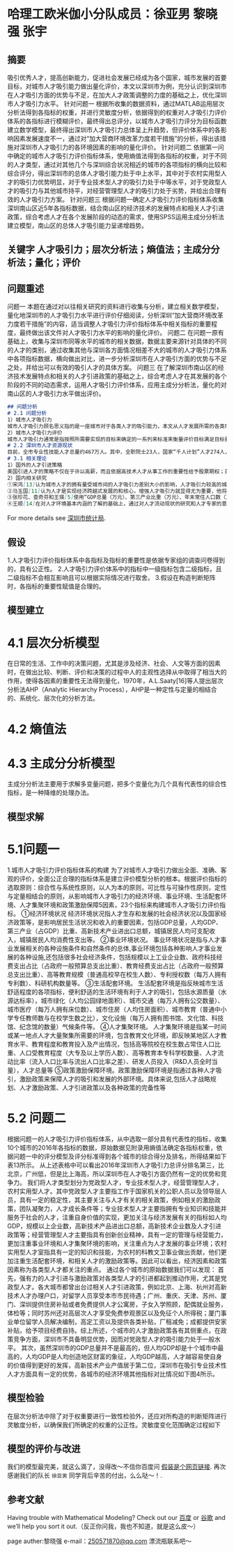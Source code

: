 # 哈理工欧米伽小分队成员：徐亚男 黎晓强 张宇

## 摘要

吸引优秀人才，提高创新能力，促进社会发展已经成为各个国家，城市发展的首要目标，对城市人才吸引能力做出量化评价，本文以深圳市为例，充分认识到深圳市在人才吸引方面的优势与不足，在加大人才政策调整的力度的基础之上，优化深圳市人才吸引力水平。
针对问题一 根据所收集的数据资料，通过MATLAB运用层次分析法得到各指标的权重，并进行灵敏度分析，依据得到的权重对人才吸引力评价体系的各指标进行模糊评价，最终得出总评分，以城市人才吸引力评分为目标函数建立数学模型，最终得出深圳市人才吸引力总体呈上升趋势，但评价体系中的各影响因素发展速度不一，通过对“加大营商环境改革力度若干措施”的分析，得出该措施对深圳市人才吸引力的各环境因素的影响的量化评价。
针对问题二 依据第一问中确定的城市人才吸引力评价指标体系，使用熵值法得到各指标的权重，对于不同的人才类型，通过对其他几个与深圳综合状况相近的城市的各项指标的横向比较和综合评分，得出深圳市的总体人才吸引能力处于中上水平，其中对于农村实用型人才的吸引力优势明显，对于专业技术型人才的吸引力处于中等水平，对于党政型人才的吸引力与其他城市持平，对经营管理型人才的吸引力处于劣势，并给出合理有效的人才吸引力方案。
针对问题三 根据问题一确定人才吸引力评价指标体系收集深圳南山区近5年各指标数据，结合南山区的经济技术的发展特点和相关人才引进政策，综合考虑人才在各个发展阶段的动态的需求，使用SPSS运用主成分分析法建立模型，南山区的总体人才吸引能力呈递增趋势。

## 关键字 人才吸引力；层次分析法；熵值法；主成分分析法；量化；评价

## 问题重述

问题一 本题在通过对以往相关研究的资料进行收集与分析，建立相关数学模型，量化地深圳市的人才吸引力水平进行评价仔细阅读，分析深圳“加大营商环境改革力度若干措施”的内容，适当调整人才吸引力评价指标体系中相关指标的重要程度，最终做出该文件对人才吸引力水平的影响的量化评价。
问题二 在问题一原有基础上，收集与深圳市同等水平的城市的相关数据，数据主要来源针对具体的不同的人才的类别，通过收集其他与深圳各方面情况相差不大的城市的人才吸引力体系中各项指标数据，横向做出对比，进一步分析深圳市在人才吸引方面的优势与不足之处，并给出可以有效的吸引人才的具体方案。
问题三 在了解深圳市南山区的经济技术发展特点和相关的人才引进政策的基础之上，综合考虑人才在其发展的各个阶段的不同的动态需求，运用人才吸引力评价体系，应用主成分分析法，量化的对南山区的人才吸引力水平做出评价。

```markdown
## 问题分析
# 2.1 问题分析
1）城市人才吸引力
城市人才吸引力顾名思义指的是一座城市对于各类人才的吸引能力，本文从人才发展所需的各类环境出发来说明深圳市对人才的吸引力水平，其中主要包含经济环境、事业环境，生活配套环境，人才集聚环境和政策激励环境等五个方面。因此，本文所定义的城市人才吸引力就是影响人才发展的各种因素对城市人才吸引力的影响。
2）城市人才吸引力评价
城市人才吸引力通常是指按照所需要实现的目标来确定的一系列来标准来衡量评价目标满足目标要求的程度。城市人才吸引力评价则需要建立一套完整的指标体系，并以此作为评价标准对影响人才吸引力的各个因素进行评价，指出其存在的问题，对人引进策略起到警示作用，同时为增强城市人才吸引力和人才引进策略的制定起到一定的指导作用。
# 2.2 深圳市人才资源现状
目前，全市专业性技能人才总量约467万人。其中，全职院士23人，国家“千人计划”人才274人，享受国务院特殊津贴专家531人，广东省“珠江人才计划”领军人才32人，南粤杰出人才12人，累计认定海内外高层次人才9134人。仅2016年以来新引进全职院士11名；新增国家“千人计划”人才74名，同比上年增长95%；国内高层次人才从2009年的1335人，增加到目前的 6592人，增长4.9倍；海外高层次人才2542人。
# 3.1 相关理论
1）国外的人才引进策略
美国引进人才的策略不仅在于许以高薪，而且依据高技术人才从事工作的重要性给予股票期权；英国引进人才的策略是发布国家科技发展白皮书，来建立对高级人才的招聘计划，重金聘请顶级人才；日本引进人才策略则是提出了第三次出入境管理基本计划和“在留卡”措施。
2）国内相关研究
①宋鸿[13]认为城市人才的拥有量受城市间的人才吸引力差别大小的影响，人才吸引力较高的城市在吸引人才方面拥有优势，人才吸引力较低的城市则面临人才的快速流失。通过对城市人才吸引力的量化评价，明确了我国城市间存在的人才吸引力差异，其中他所选取的指标主要集中在宏观经济方面。
②马玉国[11]认为人才是实现经济跨越式发展的和核心，增强人才吸引力就显得尤为重要，他将影响人才吸引力的各类因素总结为：人才集聚环境、经济环境、文化环境、政治环境、生活环境、自然环境，并对它们的重要性进行排序，以西部地区为例说明其关于提高人才吸引力的政策性建议。
③张珍花、查奇芬和王瑛[5]使用“GDP总量（万元）、第三产业比重（万元）、年末常住人口数（万人）、教育投入比重（%）、科研投入比重（%）、城市绿化（平方米/人）、污水处理率（%）、每万人拥有病床数（人）、人均使用面积（平方米/人）、城镇居民人均可支配收入（元）”10个指标构建城市人才吸引力评价体系，对上海、杭州、厦门等13个城市的人才吸引力做出量化评价，发现经济环境、生活环境、人才成长和发展环境等是吸引人才的必要条件。
④王顺[14]在对人才环境基本内涵的了解的基础上，通过对人才流动现状的研究和人才专家的意见，尽可能量化的将人才环境划分为：人才集聚环境、经济环境、文化环境、社会环境、生存环境和自然环境等6个子目标，在各个子目标下共设立32个评价指标，建立更加全面的城市人才环境评价模型，并以广州上海、深圳三个主要城市为例，对城市人才发展环境进行了综合评价。
```
For more details see [深圳市统计局](https://http://www.sztj.gov.cn).

## 假设
1.人才吸引力评价指标体系中各指标及指标的重要性是依据专家组的调查问卷得到的，具有公正性。
2.人才吸引力评价体系中的指标中一级指标包含二级指标，且二级指标不会相互影响且可以根据实际情况进行取舍。
3.假设在构造判断矩阵时，各指标的重要性赋值是合理的。

## 模型建立
# 4.1 层次分析模型
在日常的生活、工作中的决策问题，尤其是涉及经济、社会、人文等方面的因素时，在做出比较、判断、评价和决策的过程中人的主观性选择从中取得了相当大的作用，使得各因素的重要性无法得到量化，1970年，A.L.Saaty[16]等人提出层次分析法AHP（Analytic Hierarchy Process），AHP是一种定性与定量的相结合的、系统化、层次化的分析方法。
# 4.2 熵值法
# 4.3 主成分分析模型
主成分分析法主要用于求解多变量问题，把多个变量化为几个具有代表性的综合性指标，是一种降维的处理办法。
## 模型求解
# 5.1问题一
1.城市人才吸引力评价指标体系的构建
为了对城市人才吸引力做出全面、准确、客观的评价，全面公正合理的指标体系是建立评价模型分析的根本。根据评价指标的选取原则：综合性与系统性原则，以人为本的原则，可比性与可操作性原则，定性与定量相结合的原则，从影响城市人才吸引力的经济环境、事业环境、生活配套环境、人才集聚环境和政策激励保障5因素，23个指标来构建城市人才吸引力评价指标。
①经济环境状况
经济环境状况指人才生存和发展的社会经济状况以及国家经济政策等，是影响居民生活状况和收入的重要因素，包括GDP总量，人均GDP、第三产业（占GDP）比重、高新技术产业进出口总额，城镇居民人均可支配收入，城镇居民人均消费性支出等。
②事业环境状况。
事业环境状况是指与人才事业发展相关的各种设施条件和自然条件的总体,事业环境包括各种影响人才事业发展的各种设施,还包括很多社会经济条件，包括规模以上工业企业数、政府科技经费支出占比（占政府一般预算总支出比重）、教育经费支出占比（占政府一般预算总支出比重）、高等教育规模（普通高校早在校生人数）、专利授权数（每万人拥有专利数）、科研机构数量等。
③生活配套环境。
生活配套环境是指反映城市生活舒适程度的各项指标，便利舒适的生活环境有利于人才的吸引，包括水源质量（水源达标率），城市绿化（人均公园绿地面积）、城市交通（每万人拥有公交数量）、城市医疗（每万人拥有床位数）、城市住房（人均住房面积）、城市教育（普通中小学专任教师数与在校学生数之比），文化设施（每万人拥有图书馆、文化馆、科技馆、纪念馆的数量）气候条件等。
④人才集聚环境。
人才集聚环境是指某一时间或某一地点人才大量聚集所需要的环境，包含教育文化环境，即反映某地区人才教育水平、教育程度和教育投入及产出情况，包括高等院校在校生数占常住人口比重、人口受教育程度（大专及以上学历人数）、高等教育本专科学校数量、人才流动比率（流入人口比率与流出人口比率之差）、研发人员投入（R&D人员全时当量），人才总量等
⑤政策激励保障环境。政策激励保障环境是指通过各种人才吸引，激励政策来保障人才的吸引和发展的外部环境。具体来说,包括人才战略规划、人才激励政策、人才引进政策以及各种政策的完备性等
# 5.2 问题二
根据问题一的人才吸引力评价指标体系，从中选取一部分具有代表性的指标，收集10个城市的2016年各指标的数据，原始数据见附录用熵值法确定各指标权重，依据问题一中的评分模型及评分标准得到各个城市的综合得分及排名，所得结果如下表13所示。
从上述表格中可以看出2016年深圳市人才吸引力总评分排名第三，比北京，广州低，但是比上海高，所以深圳市在人才吸引方面仍然有一定的优势和竞争力。
我们将人才类型划分为党政型人才，专业技术型人才，经营管理型人才，农村实用型人才。其中党政型人才主要指工作于国家机关的公职人员以及领导层人员，具有一定的稳定性，其主要关注与人才有关的相关政策，例如相关的激励政策，团队凝聚力，人才成长条件等；专业技术型人才主要指拥有专业知识和技能并服务于社会的人才，注重自身价值的实现，更加关注与经济发展有关的指标如人均GDP，规模以上企业数，高新技术产品进出口总额，高新技术企业数及人才引进政策等；经营管理型人才主要指具有创新创业精神，具有一定的管理与经营能力，更加注重事业环境和人才集聚环境的影响，关注重点为人才发展的事业环境；农村实用型人才室指具有一定的知识和技能，为农村的科教文卫事业做出贡献，他们更加注重生活配套环境，和相关人才的激励政策等。因此可以看出，经济因素和政策因素称为各类型人才都关注的重点。
通过各个城市的原始数据我们可以发现：
首先，强有力的人才引进与激励政策对各类型人才的引进都起到推动作用，尤其是党政型人才。各大城市都曾出台过相关人才引进政策，例如北京、上海、杭州对高新技术人才办理户口，对留学人员享受本市市民待遇；广州、重庆、天津、苏州、厦门、深圳提供住房补贴或者免费提供人才公寓房，子女入学照顾，配偶就业服务，体检等；同时苏州还对高层次人才享受免费参观景区以及免征个人所得税；厦门事业单位留学人员解决编制，高定工资以及提供各类补贴，厂租减免；成都提供安家补贴，给予项目经费自持。综上所述，个城市的人才激励政策各有其侧重点，在政策竞争方面，深圳市不具备明显优势，因而对党政型人才的吸引能力处于一般水平。
其次，虽然深圳市的GDP总量并不是最高的，但人均GDP却是十个城市中最高的，人均GDP是人均创造地区财富的象征，人均GDP越高，人才越容易使自身的价值得到更好的发挥，高新技术产业产值居于第二位，深圳市在吸引专业技术性人才方面具有一定的优势，各城市的经济环境其他指标对比情况如下图4所示。

## 模型检验
在层次分析法中除了对于权重要进行一致性检验外，还应对所构造的判断矩阵进行灵敏度分析，以确保我们所确定的权重的公正性。灵敏度变化范围确定过程如下

## 模型的评价与改进

我们的模型最完美，就这么滴了，没得改～不信你百度问 [假装是个网页链接](https://www.baidu.com). 再次感谢我们的队长 `徐亚男` 同学背后辛苦的付出，么么哒～！.

## 参考文献

Having trouble with Mathematical Modeling? Check out our [百度](https://www.baidu.com) or [谷歌](https://http://www.google.cn/) and we’ll help you sort it out.（反正你问我，我也不知道，就是这么皮～）


page auther:黎晓强 e-mail：250571870@qq.com 漂流瓶联系吧～
